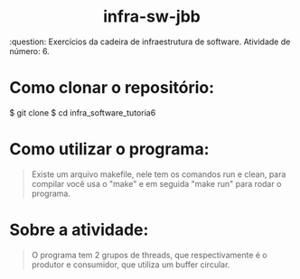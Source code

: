 <h1 align="center">infra-sw-jbb</h1>
:question: Exercícios da cadeira de infraestrutura de software. 
Atividade de número: 6.

# Como clonar o repositório:
$ git clone 
$ cd infra_software_tutoria6

# Como utilizar o programa:
> Existe um arquivo makefile, nele tem os comandos run e clean, para compilar você usa o "make" e em seguida "make run" para rodar o programa. 

# Sobre a atividade:
> O programa tem 2 grupos de threads, que respectivamente é o produtor e consumidor, que utiliza um buffer circular.
